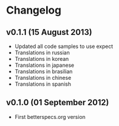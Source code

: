 # Changelog

## v0.1.1 (15 August 2013)

* Updated all code samples to use expect
* Translations in russian
* Translations in korean
* Translations in japanese
* Translations in brasilian
* Translations in chinese
* Translations in spanish

## v0.1.0 (01 September 2012)

* First betterspecs.org version